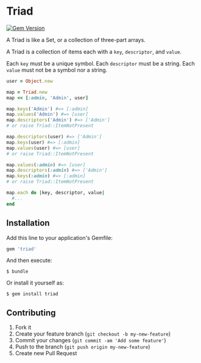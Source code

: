 # Triad

[![Gem Version](https://badge.fury.io/rb/triad.png)](http://badge.fury.io/rb/triad)

A Triad is like a Set, or a collection of three-part arrays.

A Triad is a collection of items each with a `key`, `descriptor`, and `value`.

Each `key` must be a unique symbol.
Each `descriptor` must be a string.
Each `value` must not be a symbol nor a string.

```ruby
user = Object.new

map = Triad.new
map << [:admin, 'Admin', user]

map.keys('Admin') #=> [:admin]
map.values('Admin') #=> [user]
map.descriptors('Admin') #=> ['Admin']
# or raise Triad::ItemNotPresent

map.descriptors(user) #=> ['Admin']
map.keys(user) #=> [:admin]
map.values(user) #=> [user]
# or raise Triad::ItemNotPresent

map.values(:admin) #=> [user]
map.descriptors(:admin) #=> ['Admin']
map.keys(:admin) #=> [:admin]
# or raise Triad::ItemNotPresent

map.each do |key, descriptor, value|
  #...
end
```

## Installation

Add this line to your application's Gemfile:

```ruby
gem 'triad'
```

And then execute:

    $ bundle

Or install it yourself as:

    $ gem install triad

## Contributing

1. Fork it
2. Create your feature branch (`git checkout -b my-new-feature`)
3. Commit your changes (`git commit -am 'Add some feature'`)
4. Push to the branch (`git push origin my-new-feature`)
5. Create new Pull Request
